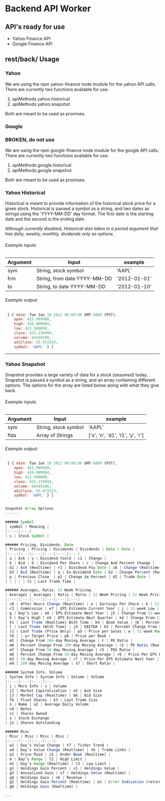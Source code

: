# Backend API Worker

## API's ready for use
* Yahoo Finance API
* Google Finance API

## rest/back/ Usage

### Yahoo

We are using the npm yahoo-finance node module for the yahoo API calls. There are currently two functions available for use:

1. apiMethods.yahoo.historical
2. apiMethods.yahoo.snapshot

Both are meant to be used as promises.

### Google
### BROKEN, do not use

We are using the npm google-finance node module for the google API calls. There are currently two functions available for use:

1. apiMethods.google.historical
2. apiMethods.google.snapshot

Both are meant to be used as promises.

### Yahoo Historical

Historical is meant to provide information of the historical stock price for a given stock. Historical is passed a symbol as a string, and two dates as strings using the 'YYYY-MM-DD' day format. The first date is the starting date and the second is the ending date.

_Although currently disabled, Historical also takes in a period argument that has daily, weekly, monthly, dividends only as options._

###### Example inputs

| Argument | Input | example |
|---|---|--|
| sym | String, stock symbol | 'AAPL' |
| frm | String, from date YYYY-MM-DD | '2012-01-01' |
| to | String, to date YYYY-MM-DD | '2012-01-10' |

###### Example output:

```javascript
 [ { date: Tue Jan 10 2012 00:00:00 GMT-0800 (PST),
    open: 425.909988,
    high: 426.000004,
    low: 421.500008,
    close: 423.239994,
    volume: 64549100,
    adjClose: 55.072523,
    symbol: 'AAPL' } ]
```

---

### Yahoo Snapshot

Snapshot provides a large variety of data for a stock (_assumed_) today. Snapshot is passed a symbol as a string, and an array containing different options. The options for the array are listed below along with what they give back.

###### Example inputs

| Argument | Input | example |
|---|---|--|
| sym | String, stock symbol | 'AAPL' |
| flds | Array of Strings | ['s', 'n', 'd1', 'l1', 'y', 'r'] |


###### Example output:

```javascript
 [ { date: Tue Jan 10 2012 00:00:00 GMT-0800 (PST),
    open: 425.909988,
    high: 426.000004,
    low: 421.500008,
    close: 423.239994,
    volume: 64549100,
    adjClose: 55.072523,
    symbol: 'AAPL' } ]


Snapshot Array Options
------

###### Symbol
| symbol | Meaning |
|:---:|:---|
| s | Stock Symbol |

###### Pricing, Dividends, Date
| Pricing | Pricing | Dividends | Dividends | Date | Date |
|:---:|:---|:---:|:---|:---:|:---|
| a | Ask | y | Dividend Yield | c1 | Change |
| b | Bid | d | Dividend Per Share | c | Change And Percent Change |
| b2 | Ask (Realtime) | r1 | Dividend Pay Date | c6 | Change (Realtime) |
| b3 | Bid (Realtime) | q | Ex-Dividend Date | k2 | Change Percent (Realtime) |
| p | Previous Close  | p2 | Change in Percent | d2 | Trade Date |
| | | | | t1 | Last Trade Time |

###### Averages, Ratio, 52 Week Pricing
| Averages | Averages | Ratio | Ratio | 52 Week Pricing | 52 Week Pricing |
|:---:|:---|:---:|:---|:---:|:---|
| c8 | After Hours Change (Realtime) | e | Earnings Per Share | k | 52-week High |
| c3 | Commission | e7 | EPS Estimate Current Year | j | 52-week Low |
| g | Day’s Low | e8 | EPS Estimate Next Year | j5 | Change From 52-week Low |
| h | Day’s High | e9 | EPS Estimate Next Quarter | k4 | Change From 52-week High |
| k1 | Last Trade (Realtime) With Time | b4 | Book Value | j6 | Percent Change From 52-week Low |
| l | Last Trade (With Time) | j4 | EBITDA | k5 | Percebt Change From 52-week High |
| l1 | Last Trade (Price Only) | p5 | Price per Sales | w | 52-week Range |
| t8 | 1 yr Target Price | p6 | Price per Book |
| m5 | Change From 200-day Moving Average | r | PE Ratio |
| m6 | Percent Change From 200-day Moving Average | r2 | PE Ratio (Realtime) |
| m7 | Change From 50-day Moving Average | r5 | PEG Ratio |
| m8 | Percent Change From 50-day Moving Average | r6 | Price Per EPS Estimate Current Year |
| m3 | 50-day Moving Average | r7 | Price Per EPS Estimate Next Year |
| m4 | 200-day Moving Average | s7 | Short Ratio |

###### System Info, Volume
| System Info | System Info | Volume | Volume
|:---:|:---|:---:|:---
| i | More Info | v | Volume
| j1 | Market Capitalization | a5 | Ask Size
| j3 | Market Cap (Realtime) | b6 | Bid Size
| f6 | Float Shares | k3 | Last Trade Size
| n | Name | a2 | Average Daily Volume
| n4 | Notes
| s1 | Shares Owned
| x | Stock Exchange
| j2 | Shares Outstanding

###### Misc
| Misc | Misc | Misc | Misc |
|:---:|:---|:---:|:---|
| w1 | Day’s Value Change | t7 | Ticker Trend |
| w4 | Day’s Value Change (Realtime) | t6 | Trade Links |
| p1 | Price Paid | i5 | Order Book (Realtime) |
| m | Day’s Range | l2 | High Limit |
| m2 | Day’s Range (Realtime) | l3 | Low Limit |
| g1 | Holdings Gain Percent | v1 | Holdings Value |
| g3 | Annualized Gain | v7 | Holdings Value (Realtime) |
| g4 | Holdings Gain | s6 | Revenue |
| g5 | Holdings Gain Percent (Realtime) | e1 | Error Indication (returned for symbol changed or invalid) |
| g6 | Holdings Gain (Realtime) |

---